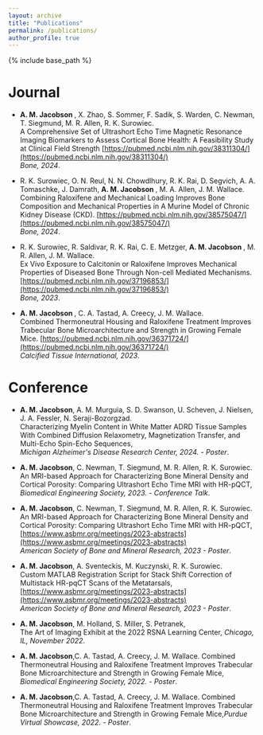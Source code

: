 ```yaml
---
layout: archive
title: "Publications"
permalink: /publications/
author_profile: true
---
```

  
{% include base_path %}


<b>Journal</b>
======

*  <b>A. M. Jacobson </b>, X. Zhao, S. Sommer, F. Sadik, S. Warden, C. Newman, T. Siegmund, M. R. Allen, R. K. Surowiec.  <br>A Comprehensive Set of
Ultrashort Echo Time Magnetic Resonance Imaging Biomarkers to Assess Cortical Bone Health: A Feasibility Study at Clinical Field Strength
[https://pubmed.ncbi.nlm.nih.gov/38311304/](https://pubmed.ncbi.nlm.nih.gov/38311304/)<br><em> Bone, 2024</em>.

* R. K. Surowiec, O. N. Reul, N. N. Chowdlhury, R. K. Rai, D. Segvich, A. A. Tomaschke, J. Damrath, <b>A. M. Jacobson </b>, M. A. Allen, J. M. Wallace.
<br>Combining Raloxifene and Mechanical Loading Improves Bone Composition and Mechanical Properties in A Murine Model of Chronic Kidney Disease (CKD).
[https://pubmed.ncbi.nlm.nih.gov/38575047/](https://pubmed.ncbi.nlm.nih.gov/38575047/)<br><em> Bone, 2024</em>.

* R. K. Surowiec, R. Saldivar, R. K. Rai, C. E. Metzger, <b>A. M. Jacobson </b>, M. R. Allen, J. M. Wallace. <br>Ex Vivo Exposure to Calcitonin or Raloxifene
Improves Mechanical Properties of Diseased Bone Through Non-cell Mediated Mechanisms. [https://pubmed.ncbi.nlm.nih.gov/37196853/](https://pubmed.ncbi.nlm.nih.gov/37196853/)<br><em> Bone, 2023</em>.

* <b> A. M. Jacobson </b>, C. A. Tastad, A. Creecy, J. M. Wallace. <br>Combined Thermoneutral Housing and Raloxifene Treatment Improves Trabecular Bone
Microarchitecture and Strength in Growing Female Mice. [https://pubmed.ncbi.nlm.nih.gov/36371724/](https://pubmed.ncbi.nlm.nih.gov/36371724/)<br><em> Calcified Tissue International, 2023</em>.


<b>Conference</b>
======
* <b>A. M. Jacobson</b>, A. M. Murguia, S. D. Swanson, U. Scheven, J. Nielsen, J. A. Fessler, N. Seraji-Bozorgzad.
<br>Characterizing Myelin Content in White Matter ADRD Tissue Samples With Combined Diffusion Relaxometry,
Magnetization Transfer, and Multi-Echo Spin-Echo Sequences,<br><em> Michigan Alzheimer's Disease Research Center, 2024. - Poster</em>.

* <b>A. M. Jacobson</b>, C. Newman, T. Siegmund, M. R. Allen, R. K. Surowiec.  An MRI-based Approach for
Characterizing Bone Mineral Density and Cortical Porosity: Comparing Ultrashort Echo Time MRI
with HR-pQCT, <em> Biomedical Engineering Society, 2023. - Conference Talk</em>.

* <b>A. M. Jacobson</b>, C. Newman, T. Siegmund, M. R. Allen, R. K. Surowiec. <br>An MRI-based Approach for
Characterizing Bone Mineral Density and Cortical Porosity: Comparing Ultrashort Echo Time MRI with HR-pQCT,
[https://www.asbmr.org/meetings/2023-abstracts](https://www.asbmr.org/meetings/2023-abstracts)<br><em> American Society of Bone and Mineral Research, 2023 - Poster</em>.

* <b>A. M. Jacobson</b>, A. Sventeckis, M. Kuczynski, R. K. Surowiec. <br>Custom MATLAB Registration Script for
Stack Shift Correction of Multistack HR-pqCT Scans of the Metatarsals,
[https://www.asbmr.org/meetings/2023-abstracts](https://www.asbmr.org/meetings/2023-abstracts)<br><em> American Society of Bone and Mineral Research, 2023 - Poster</em>.

* <b>A. M. Jacobson</b>, M. Holland, S. Miller, S. Petranek, <br>The Art of Imaging Exhibit at the 2022 RSNA Learning Center, <em>Chicago, IL, November 2022</em>.

* <b>A. M. Jacobson</b>,C. A. Tastad, A. Creecy, J. M. Wallace. Combined Thermoneutral Housing and
Raloxifene Treatment Improves Trabecular Bone Microarchitecture and Strength in
Growing Female Mice, <em>Biomedical Engineering Society, 2022. - Poster</em>.

* <b>A. M. Jacobson</b>,C. A. Tastad, A. Creecy, J. M. Wallace. Combined Thermoneutral Housing and
Raloxifene Treatment Improves Trabecular Bone Microarchitecture and Strength in
Growing Female Mice,<em>Purdue Virtual Showcase, 2022. - Poster</em>.



